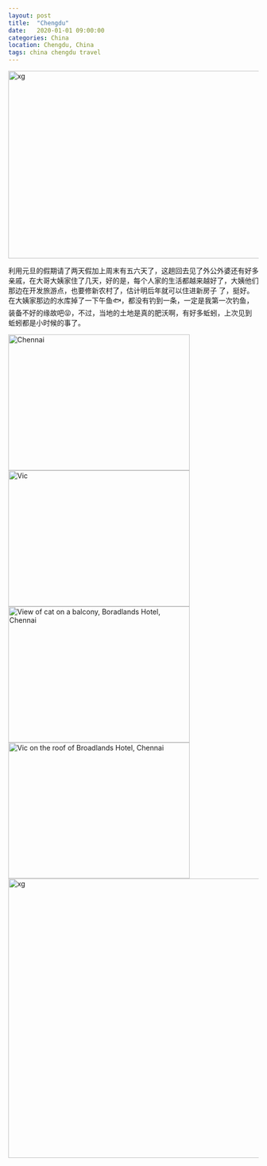 ```yaml
---
layout: post
title:  "Chengdu"
date:   2020-01-01 09:00:00
categories: China
location: Chengdu, China
tags: china chengdu travel
---
```




<div class="post-image">
	<img alt="xg" width="750" height="378" srcset="https://robotkang-1257995526.cos.ap-chengdu.myqcloud.com/travelkangimg/2020-01-01-Chengdu/0.jpg 1x, https://robotkang-1257995526.cos.ap-chengdu.myqcloud.com/travelkangimg/2020-01-01-Chengdu/0%402x.jpg 2x, https://robotkang-1257995526.cos.ap-chengdu.myqcloud.com/travelkangimg/2020-01-01-Chengdu/0%403x.jpg 3x" /> 
</div>

利用元旦的假期请了两天假加上周末有五六天了，这趟回去见了外公外婆还有好多亲戚，在大哥大姨家住了几天，好的是，每个人家的生活都越来越好了，大姨他们那边在开发旅游点，也要修新农村了，估计明后年就可以住进新房子 了，挺好。在大姨家那边的水库掉了一下午鱼🐟，都没有钓到一条，一定是我第一次钓鱼，装备不好的缘故吧😝，不过，当地的土地是真的肥沃啊，有好多蚯蚓，上次见到蚯蚓都是小时候的事了。


<div class="post-image post-image--split"> 
	<img alt="Chennai" width="365" height="274" srcset="https://robotkang-1257995526.cos.ap-chengdu.myqcloud.com/travelkangimg/2020-01-01-Chengdu/1.jpg 1x, https://robotkang-1257995526.cos.ap-chengdu.myqcloud.com/travelkangimg/2020-01-01-Chengdu/1%402x.jpg 2x, https://robotkang-1257995526.cos.ap-chengdu.myqcloud.com/travelkangimg/2020-01-01-Chengdu/1%403x.jpg 3x" />
	<img alt="Vic" width="365" height="274" srcset="https://robotkang-1257995526.cos.ap-chengdu.myqcloud.com/travelkangimg/2020-01-01-Chengdu/2.jpg 1x, https://robotkang-1257995526.cos.ap-chengdu.myqcloud.com/travelkangimg/2020-01-01-Chengdu/2%402x.jpg 2x, https://robotkang-1257995526.cos.ap-chengdu.myqcloud.com/travelkangimg/2020-01-01-Chengdu/2%403x.jpg 3x" />
</div>


<div class="post-image post-image--split"> 
	<img alt="View of cat on a balcony, Boradlands Hotel, Chennai" width="365" height="274" srcset="https://robotkang-1257995526.cos.ap-chengdu.myqcloud.com/travelkangimg/2020-01-01-Chengdu/3.jpg 1x, https://robotkang-1257995526.cos.ap-chengdu.myqcloud.com/travelkangimg/2020-01-01-Chengdu/3%402x.jpg 2x, https://robotkang-1257995526.cos.ap-chengdu.myqcloud.com/travelkangimg/2020-01-01-Chengdu/3%403x.jpg 3x" />
	<img alt="Vic on the roof of Broadlands Hotel, Chennai" width="365" height="274" srcset="https://robotkang-1257995526.cos.ap-chengdu.myqcloud.com/travelkangimg/2020-01-01-Chengdu/4.jpg 1x, https://robotkang-1257995526.cos.ap-chengdu.myqcloud.com/travelkangimg/2020-01-01-Chengdu/4%402x.jpg 2x, https://robotkang-1257995526.cos.ap-chengdu.myqcloud.com/travelkangimg/2020-01-01-Chengdu/4%403x.jpg 3x" />
</div>

<div class="post-image">
	<img alt="xg" width="750" height="563" srcset="https://robotkang-1257995526.cos.ap-chengdu.myqcloud.com/travelkangimg/2020-01-01-Chengdu/5.jpg 1x, https://robotkang-1257995526.cos.ap-chengdu.myqcloud.com/travelkangimg/2020-01-01-Chengdu/5%402x.jpg 2x, https://robotkang-1257995526.cos.ap-chengdu.myqcloud.com/travelkangimg/2020-01-01-Chengdu/5%403x.jpg 3x" /> 
</div>








